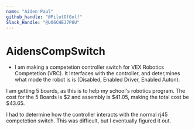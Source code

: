 ```yaml
---
name: "Aiden Paul"
github_handle: "@PilotOfGolf"
Slack_Handle: "@U06CHEJ7P6U"
---
```


# AidensCompSwitch

<!-- Describe your board in 2-3 sentences. What are you making? What will it do? -->
- I am making a competetion controller switch for VEX Robotics Competetion (VRC). It Interfaces with the controller, and deter,mines what mode the robot is is (Disabled, Enabled Driver, Enabled Auton). 
<!-- How much is it going to cost? -->
I am getting 5 boards, as this is to help my school's robotics program. The cost for the 5 Boards is $2 and assembly is $41.05, making the total cost be $43.65. 

<!-- Tell us a little bit about your design process. What were some challenges? What helped? ***Totally optional*** -->

I had to determine how the controller interacts with the normal rj45 competetion switch. This was difficult, but I eventually figured it out. 
